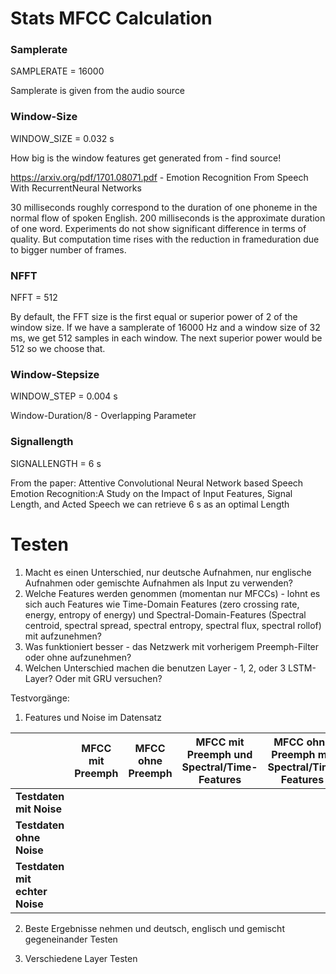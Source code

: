 # Stats MFCC Calculation

### Samplerate
SAMPLERATE = 16000

Samplerate is given from the audio source

### Window-Size
WINDOW_SIZE = 0.032 s

How big is the window features get generated from - find source!

https://arxiv.org/pdf/1701.08071.pdf - Emotion Recognition From Speech With RecurrentNeural Networks

30 milliseconds roughly correspond to the duration of one phoneme in the normal flow of spoken English.
200 milliseconds is the approximate duration of one word.
Experiments do not show significant difference in terms of quality.  But computation time rises with the reduction in frameduration due to bigger number of frames.

### NFFT
NFFT = 512

By default, the FFT size is the first equal or superior power of 2 of the window size. If we have a samplerate of 16000 Hz and a window size of 32 ms, we get 512 samples in each window. The next superior power would be 512 so we choose that.

### Window-Stepsize
WINDOW_STEP = 0.004 s

Window-Duration/8 - Overlapping Parameter

### Signallength
SIGNALLENGTH = 6 s

From the paper: Attentive Convolutional Neural Network based Speech Emotion Recognition:A Study on the Impact of Input Features, Signal Length, and Acted Speech we can retrieve 6 s as an optimal Length

# Testen


1. Macht es einen Unterschied, nur deutsche Aufnahmen, nur englische Aufnahmen oder gemischte Aufnahmen als Input zu verwenden?
2. Welche Features werden genommen (momentan nur MFCCs) - lohnt es sich auch Features wie Time-Domain Features (zero crossing rate, energy, entropy of energy) und Spectral-Domain-Features (Spectral centroid, spectral spread, spectral entropy, spectral flux, spectral rollof) mit aufzunehmen?
3. Was funktioniert besser - das Netzwerk mit vorherigem Preemph-Filter oder ohne aufzunehmen?
4. Welchen Unterschied machen die benutzen Layer - 1, 2, oder 3 LSTM-Layer? Oder mit GRU versuchen?

Testvorgänge:

1. Features und Noise im  Datensatz

|                      | MFCC mit Preemph | MFCC ohne Preemph | MFCC mit Preemph und Spectral/Time-Features | MFCC ohne Preemph mit Spectral/Time Features |
|----------------------|------------------|-------------------|---------------------------------------------|----------------------------------------------|
| **Testdaten mit Noise**  |                  |                   |                                             |                                              |
| **Testdaten ohne Noise** |                  |                   |                                             |                                              |
| **Testdaten mit echter Noise** |                  |                   |                                             |                                              |

2. Beste Ergebnisse nehmen und deutsch, englisch und gemischt gegeneinander Testen

3. Verschiedene Layer Testen
